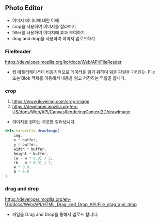 ## Photo Editor
- 이미지 에디터에 대한 이해
- crop을 사용하여 이미지를 잘라보기
- filter를 사용하여 이미지에 효과 부여하기
- drag and drop을 사용하여 이미지 업로드하기
### FileReader
https://developer.mozilla.org/ko/docs/Web/API/FileReader

- 웹 애플리케이션이 비동기적으로 데이터를 읽기 위하여 읽을 파일을 가리키는 File 또는 Blob 객체를 이용해서 내용을 읽고 저장하는 역할을 합니다.
### crop
1. https://www.iloveimg.com/crop-image
1. https://developer.mozilla.org/en-US/docs/Web/API/CanvasRenderingContext2D/drawImage
- 이미지를 원하는 부분만 잘라냅니다.
```js
this.targetCtx.drawImage(
    img,
    x * buffer,
    y * buffer,
    width * buffer,
    height * buffer,
    (w - w * 0.9) / 2,
    (h - h * 0.9) / 2,
    w * 0.9,
    h * 0.9
)
```

### drag and drop
https://developer.mozilla.org/en-US/docs/Web/API/HTML_Drag_and_Drop_API/File_drag_and_drop

- 파일을 Drag and Drop을 통해서 업로드 합니다.